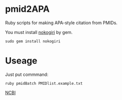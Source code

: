 # pmid2APA
Ruby scripts for making APA-style citation from PMIDs.



You must install [nokogiri](http://nokogiri.org) by gem.

    sudo gem install nokogiri

# Useage
Just put commmand:


    ruby pmidBatch PMIDlist.example.txt

[NCBI](http://eutils.ncbi.nlm.nih.gov/About/disclaimer.html)

